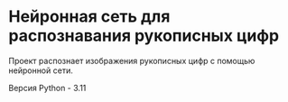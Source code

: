 # Нейронная сеть для распознавания рукописных цифр

Проект распознает изображения рукописных цифр с помощью нейронной сети.

Версия Python - 3.11
